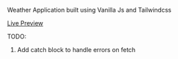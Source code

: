 Weather Application built using Vanilla Js and Tailwindcss

[Live Preview](https://complexlity-weather-app.netlify.app/)

TODO:

1. Add catch block to handle errors on fetch
